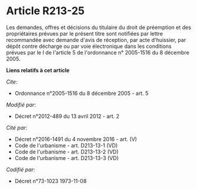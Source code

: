 # Article R213-25

Les demandes, offres et décisions du titulaire du droit de préemption et des propriétaires prévues par le présent titre sont
notifiées par lettre recommandée avec demande d'avis de réception,         par acte d'huissier, par dépôt contre décharge ou
par voie électronique dans les conditions prévues par le I de l'article 5 de l'ordonnance n° 2005-1516 du 8 décembre 2005.

**Liens relatifs à cet article**

_Cite_:

  - Ordonnance n°2005-1516 du 8 décembre 2005 - art. 5

_Modifié par_:

  - Décret n°2012-489 du 13 avril 2012 - art. 2

_Cité par_:

  - Décret n°2016-1491 du 4 novembre 2016 - art. (V)
  - Code de l'urbanisme - art. D213-13-1 (VD)
  - Code de l'urbanisme - art. D213-13-2 (VD)
  - Code de l'urbanisme - art. D213-13-3 (VD)

_Codifié par_:

  - Décret n°73-1023 1973-11-08
